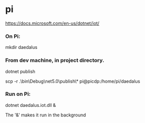 # pi

https://docs.microsoft.com/en-us/dotnet/iot/

### On Pi:
mkdir daedalus

### From dev machine, in project directory.
dotnet publish

scp -r .\bin\Debug\net5.0\publish\\* pi@picdp:/home/pi/daedalus

### Run on Pi:
dotnet daedalus.iot.dll &

The '&' makes it run in the background

